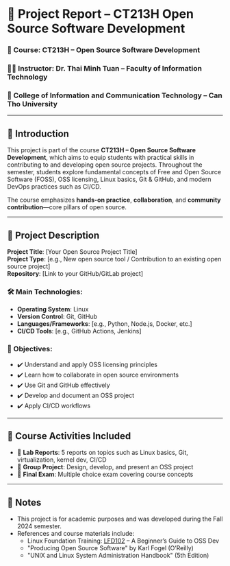 # 📘 Project Report – CT213H Open Source Software Development

### 📍 Course: CT213H – Open Source Software Development  
### 👨‍🏫 Instructor: Dr. Thai Minh Tuan – Faculty of Information Technology  
### 🏫 College of Information and Communication Technology – Can Tho University  

---

## 📌 Introduction  
This project is part of the course **CT213H – Open Source Software Development**, which aims to equip students with practical skills in contributing to and developing open source projects. Throughout the semester, students explore fundamental concepts of Free and Open Source Software (FOSS), OSS licensing, Linux basics, Git & GitHub, and modern DevOps practices such as CI/CD.

The course emphasizes **hands-on practice**, **collaboration**, and **community contribution**—core pillars of open source.

---

## 🔧 Project Description  
**Project Title**: [Your Open Source Project Title]  
**Project Type**: [e.g., New open source tool / Contribution to an existing open source project]  
**Repository**: [Link to your GitHub/GitLab project]  

### 🛠 Main Technologies:
- **Operating System**: Linux  
- **Version Control**: Git, GitHub  
- **Languages/Frameworks**: [e.g., Python, Node.js, Docker, etc.]  
- **CI/CD Tools**: [e.g., GitHub Actions, Jenkins]  

### 🧩 Objectives:
- ✔️ Understand and apply OSS licensing principles  
- ✔️ Learn how to collaborate in open source environments  
- ✔️ Use Git and GitHub effectively  
- ✔️ Develop and document an OSS project  
- ✔️ Apply CI/CD workflows  

---

## 📘 Course Activities Included
- 🧪 **Lab Reports**: 5 reports on topics such as Linux basics, Git, virtualization, kernel dev, CI/CD  
- 👥 **Group Project**: Design, develop, and present an OSS project  
- 🧠 **Final Exam**: Multiple choice exam covering course concepts  

---

## 📌 Notes  
- This project is for academic purposes and was developed during the Fall 2024 semester.  
- References and course materials include:
  - Linux Foundation Training: [LFD102](https://training.linuxfoundation.org/) – A Beginner’s Guide to OSS Dev  
  - "Producing Open Source Software" by Karl Fogel (O’Reilly)  
  - "UNIX and Linux System Administration Handbook" (5th Edition)  
